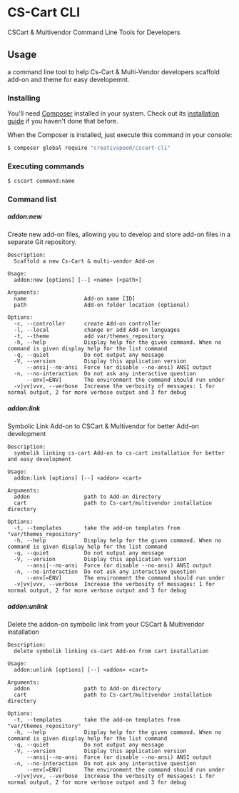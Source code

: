# CS-Cart CLI
CSCart & Multivendor Command Line Tools for Developers

## Usage
a command line tool to help Cs-Cart & Multi-Vendor developers scaffold add-on and theme for easy developemnt.

### Installing
You'll need [Composer](https://getcomposer.org) installed in your system. Check out its [installation guide](https://getcomposer.org/doc/00-intro.md#globally) if you haven't done that before.


When the Composer is installed, just execute this command in your console:
```bash
$ composer global require "creativspeed/cscart-cli"
```

### Executing commands
```bash
$ cscart command:name
```
### Command list
##### addon:new
Create new add-on files, allowing you to develop and store add-on files in a separate Git repository.

```
Description:
  Scaffold a new Cs-Cart & multi-vendor Add-on

Usage:
  addon:new [options] [--] <name> [<path>]

Arguments:
  name                  Add-on name [ID]
  path                  Add-on folder location (optional)

Options:
  -c, --controller      create Add-on controller
  -l, --local           change or add Add-on languages
  -t, --theme           add var/themes_repository
  -h, --help            Display help for the given command. When no command is given display help for the list command
  -q, --quiet           Do not output any message
  -V, --version         Display this application version
      --ansi|--no-ansi  Force (or disable --no-ansi) ANSI output
  -n, --no-interaction  Do not ask any interactive question
      --env[=ENV]       The environment the command should run under
  -v|vv|vvv, --verbose  Increase the verbosity of messages: 1 for normal output, 2 for more verbose output and 3 for debug
```

##### addon:link
Symbolic Link Add-on to CSCart & Multivendor for better Add-on development
```
Description:
  symbolik linking cs-cart Add-on to cs-cart installation for better and easy development

Usage:
  addon:link [options] [--] <addon> <cart>

Arguments:
  addon                 path to Add-on directory
  cart                  path to Cs-cart/multivendor installation directory

Options:
  -t, --templates       take the add-on templates from "var/themes_repository"
  -h, --help            Display help for the given command. When no command is given display help for the list command
  -q, --quiet           Do not output any message
  -V, --version         Display this application version
      --ansi|--no-ansi  Force (or disable --no-ansi) ANSI output
  -n, --no-interaction  Do not ask any interactive question
      --env[=ENV]       The environment the command should run under
  -v|vv|vvv, --verbose  Increase the verbosity of messages: 1 for normal output, 2 for more verbose output and 3 for debug
```
##### addon:unlink
Delete the addon-on symbolic link from your CSCart & Multivendor installation
```
Description:
  delete symbolik linking cs-cart Add-on from cart installation

Usage:
  addon:unlink [options] [--] <addon> <cart>

Arguments:
  addon                 path to Add-on directory
  cart                  path to Cs-cart/multivendor installation directory

Options:
  -t, --templates       take the add-on templates from "var/themes_repository"
  -h, --help            Display help for the given command. When no command is given display help for the list command
  -q, --quiet           Do not output any message
  -V, --version         Display this application version
      --ansi|--no-ansi  Force (or disable --no-ansi) ANSI output
  -n, --no-interaction  Do not ask any interactive question
      --env[=ENV]       The environment the command should run under
  -v|vv|vvv, --verbose  Increase the verbosity of messages: 1 for normal output, 2 for more verbose output and 3 for debug
```
